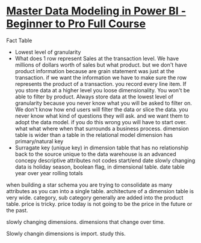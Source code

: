 # **[Master Data Modeling in Power BI - Beginner to Pro Full Course](https://www.youtube.com/watch?v=air7T8wCYkU)**

Fact Table

- Lowest level of granularity
- What does 1 row represent
Sales at the transaction level.
We have millions of dollars worth of sales but what product.
but we don't have product information because are grain statement was just at the transaction.
if we want the information we have to make sure the row represents the product of a transaction.
you record every line item.
If you store data at a higher level you loose dimensionality.
You won't be able to filter by product.
Always store data at the lowest level of granularity because you never know what you will be asked to filter on.
We don't know how end users will filter the data or slice the data. you never know what kind of questions they will ask. and we want them to adopt the data model.
if you do this wrong you will have to start over.
what what where when that surrounds a business process.
dimension table is wider than a table in the relational model
dimension has primary/natural key
- Surragate key (unique key) in dimension table that has no relationship back to the source unique to the data warehouse is an advanced concepy
descriptive attributes not codes
start/end date
slowly changing data
is holiday season, boolean flag, in dimensional table.
date table
year over year
rolling totals

when building a star schema you are trying to consolidate as many attributes as you can into a single table.
architecture of a dimension table is very wide. category, sub category generally are added into the product table.
price is tricky. price today is not going to be the price in the future or the past.

slowly changing dimensions. dimensions that change over time.

Slowly changin dimensions is import. study this.
